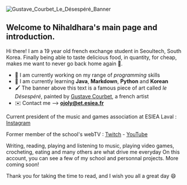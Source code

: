 ![Gustave_Courbet_Le_Désespéré_Banner](https://imgtr.ee/images/2023/09/11/2a68c465f974d66ab5456626087d4d39.jpeg)

## Welcome to **Nihaldhara**'s main page and introduction. 
Hi there! I am a 19 year old french exchange student in Seoultech, South Korea. 
Finally being able to taste delicious food, in quantity, for cheap, makes me want to never go back home again 🙂.

* 🔭 I am currently working on my range of _programming_ skills
* 🌱 I am currently learning **Java**, **Markdown**, **Python** and **Korean**
* 🖌️ The banner above this text is a famous piece of art called *le Désespéré*, painted by [Gustave Courbet](https://fr.wikipedia.org/wiki/Gustave_Courbet), a french artist
* ✉️ Contact me --> **ojoly@et.esiea.fr**

Current president of the music and games association at ESIEA Laval : [Instagram](https://www.instagram.com/bda_esiea_laval/)

Former member of the school's webTV : [Twitch](https://www.twitch.tv/webradioesiea) - [YouTube](https://www.youtube.com/@lareddifdelareu854)

Writing, reading, playing and listening to music, playing video games, crocheting, eating and many others are what drive me everyday
On this account, you can see a few of my school and personnal projects. More coming soon!

Thank you for taking the time to read, and I wish you all a great day 😄
